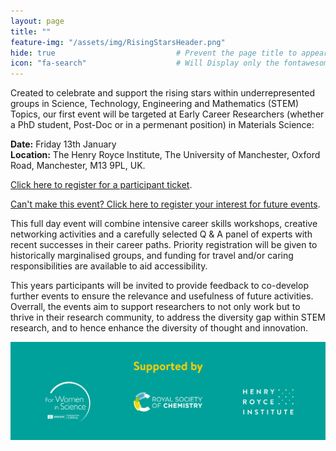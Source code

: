 ```yaml
---
layout: page
title: ""
feature-img: "/assets/img/RisingStarsHeader.png" 
hide: true                           # Prevent the page title to appear in the navbar
icon: "fa-search"                    # Will Display only the fontawesome icon (here: fa-search) and not the title
---
```


<div>Created to celebrate and support the rising stars within underrepresented groups in Science, Technology, Engineering and Mathematics (STEM) Topics, our first event will be targeted at Early Career Researchers (whether a  PhD student, Post-Doc or in a permenant position) in Materials Science:</div>


**Date:** Friday 13th January        
**Location:** The Henry Royce Institute, The University of Manchester, Oxford Road, Manchester, M13 9PL, UK.

[Click here to register for a participant ticket](https://forms.office.com/r/DgJ6TH8EPU).

[Can't make this event? Click here to register your interest for future events](https://forms.office.com/r/vFve9CKBM4).

This full day event will combine intensive career skills workshops, creative networking activities and a carefully selected Q & A panel of experts with recent successes in their career paths. Priority registration will be given to historically marginalised groups, and funding for travel and/or caring responsibilities are available to aid accessibility. 

This years participants will be invited to provide feedback to co-develop further events to ensure the relevance and usefulness of future activities. Overrall, the events aim to support researchers to not only work but to thrive in their research community, to address the diversity gap within STEM research, and to hence enhance the diversity of thought and innovation. 

<div><img src="assets/img/Rising Stars Footer.png" alt="Rising Stars Event Supporters" border="0"></div>



